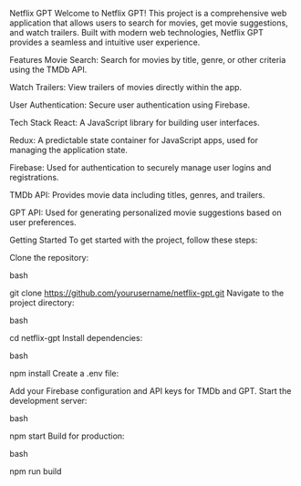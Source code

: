 Netflix GPT 
Welcome to Netflix GPT! This project is a comprehensive web application that allows users to search for movies, get movie suggestions, and watch trailers. Built with modern web technologies, Netflix GPT provides a seamless and intuitive user experience.

Features
Movie Search: Search for movies by title, genre, or other criteria using the TMDb API.

Watch Trailers: View trailers of movies directly within the app.

User Authentication: Secure user authentication using Firebase.


Tech Stack
React: A JavaScript library for building user interfaces.

Redux: A predictable state container for JavaScript apps, used for managing the application state.

Firebase: Used for authentication to securely manage user logins and registrations.

TMDb API: Provides movie data including titles, genres, and trailers.

GPT API: Used for generating personalized movie suggestions based on user preferences.


Getting Started
To get started with the project, follow these steps:

Clone the repository:

bash

git clone https://github.com/yourusername/netflix-gpt.git
Navigate to the project directory:

bash

cd netflix-gpt
Install dependencies:

bash

npm install
Create a .env file:

Add your Firebase configuration and API keys for TMDb and GPT.
Start the development server:

bash

npm start
Build for production:

bash

npm run build
